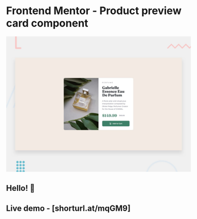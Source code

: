 # Frontend Mentor - Product preview card component

![Design preview for the Product preview card component coding challenge](./design/desktop-preview.jpg)

## Hello! 👋

## Live demo - [shorturl.at/mqGM9]
